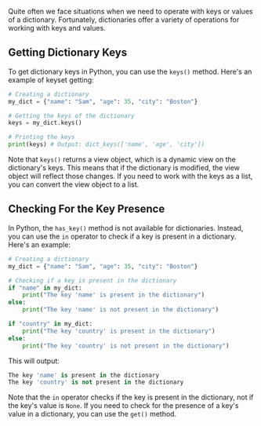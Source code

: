 Quite often we face situations when we need to operate with keys or values of a dictionary. Fortunately, dictionaries offer a variety of operations for working with keys and values.

## Getting Dictionary Keys

To get dictionary keys in Python, you can use the `keys()` method. Here's an example of keyset getting:

```python
# Creating a dictionary
my_dict = {"name": "Sam", "age": 35, "city": "Boston"}

# Getting the keys of the dictionary
keys = my_dict.keys()

# Printing the keys
print(keys) # Output: dict_keys(['name', 'age', 'city'])
```

Note that `keys()` returns a view object, which is a dynamic view on the dictionary's keys. This means that if the dictionary is modified, the view object will reflect those changes. If you need to work with the keys as a list, you can convert the view object to a list.

## Checking For the Key Presence

In Python, the `has_key()` method is not available for dictionaries. Instead, you can use the `in` operator to check if a key is present in a dictionary. Here's an example:

```python
# Creating a dictionary
my_dict = {"name": "Sam", "age": 35, "city": "Boston"}

# Checking if a key is present in the dictionary
if "name" in my_dict:
    print("The key 'name' is present in the dictionary")
else:
    print("The key 'name' is not present in the dictionary")

if "country" in my_dict:
    print("The key 'country' is present in the dictionary")
else:
    print("The key 'country' is not present in the dictionary")
```

This will output:

```python
The key 'name' is present in the dictionary
The key 'country' is not present in the dictionary
```

Note that the `in` operator checks if the key is present in the dictionary, not if the key's value is `None`. If you need to check for the presence of a key's value in a dictionary, you can use the `get()` method.
